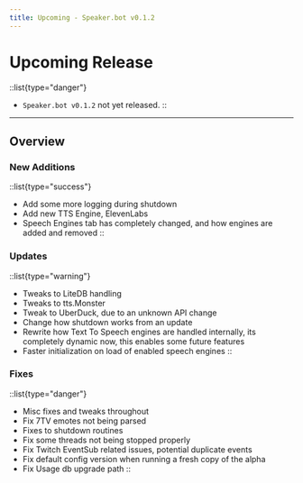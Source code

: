 ```yaml
---
title: Upcoming - Speaker.bot v0.1.2
---
```


# Upcoming Release

::list{type="danger"}
- `Speaker.bot v0.1.2` not yet released.
::

---

## Overview
### New Additions
::list{type="success"}
* Add some more logging during shutdown
* Add new TTS Engine, ElevenLabs
* Speech Engines tab has completely changed, and how engines are added and removed
::

### Updates
::list{type="warning"}
* Tweaks to LiteDB handling
* Tweaks to tts.Monster
* Tweak to UberDuck, due to an unknown API change
* Change how shutdown works from an update
* Rewrite how Text To Speech engines are handled internally, its completely dynamic now, this enables some future features
* Faster initialization on load of enabled speech engines
::

### Fixes
::list{type="danger"}
* Misc fixes and tweaks throughout
* Fix 7TV emotes not being parsed
* Fixes to shutdown routines
* Fix some threads not being stopped properly
* Fix Twitch EventSub related issues, potential duplicate events
* Fix default config version when running a fresh copy of the alpha
* Fix Usage db upgrade path
::
